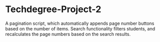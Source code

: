 # Techdegree-Project-2

A pagination script, which automatically appends page number buttons based on the number of items.  Search functionality filters students, and recalculates the page numbers based on the search results.